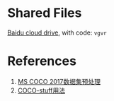 # Shared Files

[Baidu cloud drive](https://pan.baidu.com/s/1G8R0gHNI33vhx3TQukYDBg), with code: `vgvr`

# References

1. [MS COCO 2017数据集预处理](https://blog.csdn.net/HackerTom/article/details/117001560)
2. [COCO-stuff用法](https://blog.csdn.net/HackerTom/article/details/114588496)